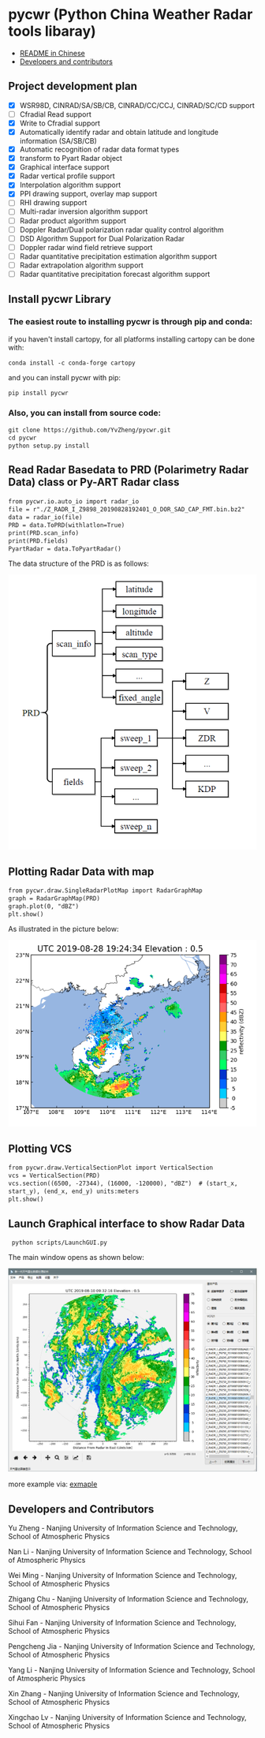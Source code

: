 # pycwr (Python China Weather Radar tools libaray)

- [README in Chinese](README_CN.md)
- [Developers and contributors](CONTRIBUTORS.txt)

Project development plan
----------

- [x] WSR98D, CINRAD/SA/SB/CB, CINRAD/CC/CCJ, CINRAD/SC/CD support
- [ ] Cfradial Read support
- [x] Write to Cfradial support
- [x] Automatically identify radar and obtain latitude and longitude information (SA/SB/CB)
- [x] Automatic recognition of radar data format types
- [x] transform to Pyart Radar object
- [x] Graphical interface support
- [x] Radar vertical profile support
- [x] Interpolation algorithm support
- [x] PPI drawing support, overlay map support
- [ ] RHI drawing support
- [ ] Multi-radar inversion algorithm support
- [ ] Radar product algorithm support
- [ ] Doppler Radar/Dual polarization radar quality control algorithm
- [ ] DSD Algorithm Support for Dual Polarization Radar
- [ ] Doppler radar wind field retrieve support
- [ ] Radar quantitative precipitation estimation algorithm support
- [ ] Radar extrapolation algorithm support
- [ ] Radar quantitative precipitation forecast  algorithm support

Install pycwr Library
----------
### The easiest route to installing pycwr is through pip and conda:

if you haven't install cartopy, for all platforms installing cartopy can be done with:

```
conda install -c conda-forge cartopy
```
and you can install pycwr with pip:
```
pip install pycwr
```

### Also, you can install from source code:

```
git clone https://github.com/YvZheng/pycwr.git
cd pycwr
python setup.py install    
```

Read Radar Basedata to PRD (Polarimetry Radar Data) class or Py-ART Radar class
----------
```
from pycwr.io.auto_io import radar_io 
file = r"./Z_RADR_I_Z9898_20190828192401_O_DOR_SAD_CAP_FMT.bin.bz2"
data = radar_io(file)
PRD = data.ToPRD(withlatlon=True)
print(PRD.scan_info)
print(PRD.fields)
PyartRadar = data.ToPyartRadar()
```
The data structure of the PRD is as follows:

![avatar](./examples/PRD_class.png)

Plotting Radar Data with map
----------
```
from pycwr.draw.SingleRadarPlotMap import RadarGraphMap
graph = RadarGraphMap(PRD)
graph.plot(0, "dBZ")
plt.show()
```
As illustrated in the picture below:

![avatar](examples/graph_map.png)

Plotting VCS
----------
```
from pycwr.draw.VerticalSectionPlot import VerticalSection
vcs = VerticalSection(PRD)
vcs.section((6500, -27344), (16000, -120000), "dBZ")  # (start_x, start_y), (end_x, end_y) units:meters
plt.show()
```

Launch Graphical interface to show Radar Data
----------

```
 python scripts/LaunchGUI.py
```

The main window opens as shown below:

![avatar](examples/pycwr.png)

more example via: [exmaple](./notebooks/pycwr_example.ipynb)

Developers and Contributors
----------

Yu Zheng - Nanjing University of Information Science and Technology, School of Atmospheric Physics

Nan Li - Nanjing University of Information Science and Technology, School of Atmospheric Physics

Wei Ming - Nanjing University of Information Science and Technology, School of Atmospheric Physics

Zhigang Chu - Nanjing University of Information Science and Technology, School of Atmospheric Physics

Sihui Fan - Nanjing University of Information Science and Technology, School of Atmospheric Physics

Pengcheng Jia - Nanjing University of Information Science and Technology, School of Atmospheric Physics

Yang Li - Nanjing University of Information Science and Technology, School of Atmospheric Physics

Xin Zhang  - Nanjing University of Information Science and Technology, School of Atmospheric Physics

Xingchao Lv - Nanjing University of Information Science and Technology, School of Atmospheric Physics


